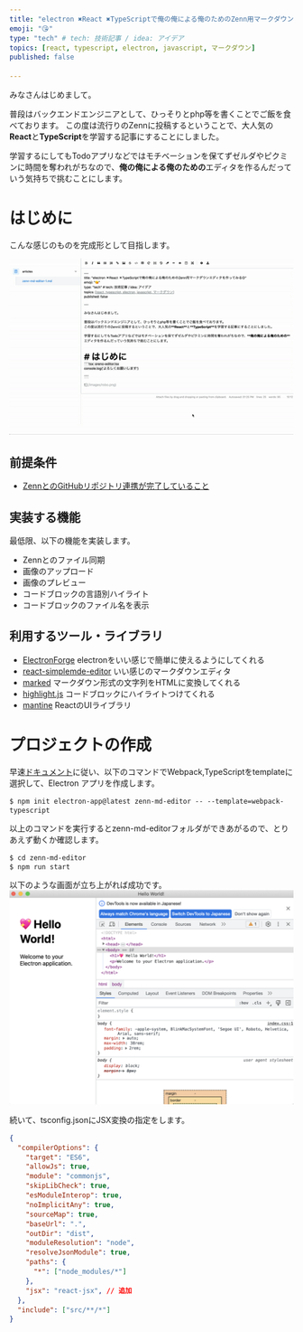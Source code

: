 ```yaml
---
title: "electron ✖️React ✖️TypeScriptで俺の俺による俺のためのZenn用マークダウンエディタを作ってみる①"
emoji: "😘"
type: "tech" # tech: 技術記事 / idea: アイデア
topics: [react, typescript, electron, javascript, マークダウン]
published: false

---
```


みなさんはじめまして。

普段はバックエンドエンジニアとして、ひっそりとphp等を書くことでご飯を食べております。
この度は流行りのZennに投稿するということで、大人気の**React**と**TypeScript**を学習する記事にすることにしました。

学習するにしてもTodoアプリなどではモチベーションを保てずゼルダやピクミンに時間を奪われがちなので、**俺の俺による俺のための**エディタを作るんだっていう気持ちで挑むことにします。


# はじめに
こんな感じのものを完成形として目指します。

![](/images/ezgif.com-video-to-gif.gif)

## 前提条件
- [ZennとのGitHubリポジトリ連携が完了していること](https://zenn.dev/zenn/articles/connect-to-github)

## 実装する機能
最低限、以下の機能を実装します。
- Zennとのファイル同期
- 画像のアップロード
- 画像のプレビュー
- コードブロックの言語別ハイライト
- コードブロックのファイル名を表示

## 利用するツール・ライブラリ
- [ElectronForge](https://www.electronforge.io/)
	electronをいい感じで簡単に使えるようにしてくれる
- [react-simplemde-editor](https://github.com/RIP21/react-simplemde-editor)
 いい感じのマークダウンエディタ
- [marked](https://github.com/markedjs/marked)
マークダウン形式の文字列をHTMLに変換してくれる
- [highlight.js](https://github.com/highlightjs/highlight.js)
  コードブロックにハイライトつけてくれる
- [mantine](https://mantine.dev/)
  ReactのUIライブラリ
	
# プロジェクトの作成
早速[ドキュメント](https://www.electronforge.io/templates/typescript-+-webpack-template)に従い、以下のコマンドでWebpack,TypeScriptをtemplateに選択して、Electron アプリを作成します。

```
$ npm init electron-app@latest zenn-md-editor -- --template=webpack-typescript
```
以上のコマンドを実行するとzenn-md-editorフォルダができあがるので、とりあえず動くか確認します。

```
$ cd zenn-md-editor
$ npm run start
```

以下のような画面が立ち上がれば成功です。
![](/images/screen-shot1.png)

続いて、tsconfig.jsonにJSX変換の指定をします。
```json:tsconfig.json
{
  "compilerOptions": {
    "target": "ES6",
    "allowJs": true,
    "module": "commonjs",
    "skipLibCheck": true,
    "esModuleInterop": true,
    "noImplicitAny": true,
    "sourceMap": true,
    "baseUrl": ".",
    "outDir": "dist",
    "moduleResolution": "node",
    "resolveJsonModule": true,
    "paths": {
      "*": ["node_modules/*"]
    },
    "jsx": "react-jsx", // 追加
  },
  "include": ["src/**/*"]
}
```

# 